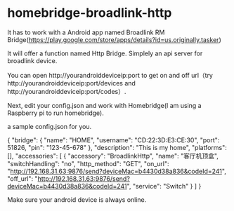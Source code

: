 # homebridge-broadlink-http

It has to work with a Android app named Broadlink RM Bridge(https://play.google.com/store/apps/details?id=us.originally.tasker)

It will offer a function named Http Bridge. Simplely an api server for broadlink device.

You can open http://yourandroiddeviceip:port to get on and off url（try http://yourandroiddeviceip:port/devices and http://yourandroiddeviceip:port/codes）.

Next, edit your config.json and work with Homebridge(I am using a Raspberry pi to run homebridge).

a sample config.json for you.

{
    "bridge": {
        "name": "HOME",
        "username": "CD:22:3D:E3:CE:30",
        "port": 51826,
        "pin": "123-45-678"
    },
    "description": "This is my home",
    "platforms": [],
    "accessories": [
        {
            "accessory": "BroadlinkHttp",
            "name": "客厅机顶盒",
            "switchHandling": "no",
            "http_method": "GET",
            "on_url": "http://192.168.31.63:9876/send?deviceMac=b4430d38a836&codeId=241",
            "off_url": "http://192.168.31.63:9876/send?deviceMac=b4430d38a836&codeId=241",
            "service": "Switch"
        }
    ]
}

Make sure your android device is always online.
